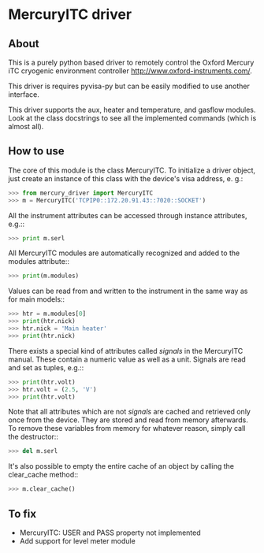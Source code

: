 # MercuryITC driver

## About

This is a purely python based driver to remotely control the 
Oxford Mercury iTC cryogenic 
environment controller <http://www.oxford-instruments.com/>.

This driver is requires pyvisa-py but can be easily modified to use another interface.

This driver supports the aux, heater and temperature, and gasflow modules. Look
at the class docstrings to see all the implemented commands (which is almost all).

## How to use

The core of this module is the class MercuryITC. To initialize a driver object,
just create an instance of this class with the device's visa address, e. g.:

```python
>>> from mercury_driver import MercuryITC
>>> m = MercuryITC('TCPIP0::172.20.91.43::7020::SOCKET')
```

All the instrument attributes can be accessed through instance attributes, e.g.::
```python
>>> print m.serl
```
All MercuryITC modules are automatically recognized and added to the modules
attribute::
```python
>>> print(m.modules)
```
Values can be read from and written to the instrument in the same way as for
main models::
```python
>>> htr = m.modules[0]
>>> print(htr.nick)
>>> htr.nick = 'Main heater'
>>> print(htr.nick)
```
There exists a special kind of attributes called *signals* in the MercuryITC
manual. These contain a numeric value as well as a unit. Signals are read
and set as tuples, e.g.::
```python
>>> print(htr.volt)
>>> htr.volt = (2.5, 'V')
>>> print(htr.volt)
```
Note that all attributes which are not *signals* are cached and retrieved only
once from the device. They are stored and read from memory afterwards. To 
remove these variables from memory for whatever reason, simply call the 
destructor::
```python
>>> del m.serl
```
It's also possible to empty the entire cache of an object by calling the
clear_cache method::
```python
>>> m.clear_cache()
```

## To fix

- MercuryITC: USER and PASS property not implemented
- Add support for level meter module

